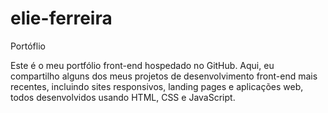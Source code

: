 # elie-ferreira
Portóflio 

Este é o meu portfólio front-end hospedado no GitHub. Aqui, eu compartilho alguns dos meus projetos de desenvolvimento front-end mais recentes, incluindo sites responsivos, landing pages e aplicações web, todos desenvolvidos usando HTML, CSS e JavaScript.
